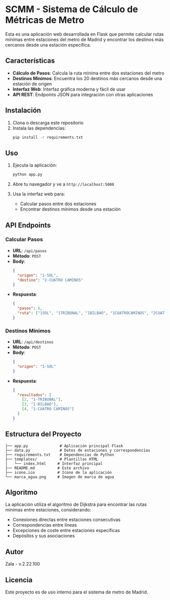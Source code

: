 # SCMM - Sistema de Cálculo de Métricas de Metro

Esta es una aplicación web desarrollada en Flask que permite calcular rutas mínimas entre estaciones del metro de Madrid y encontrar los destinos más cercanos desde una estación específica.

## Características

- **Cálculo de Pasos**: Calcula la ruta mínima entre dos estaciones del metro
- **Destinos Mínimos**: Encuentra los 20 destinos más cercanos desde una estación de origen
- **Interfaz Web**: Interfaz gráfica moderna y fácil de usar
- **API REST**: Endpoints JSON para integración con otras aplicaciones

## Instalación

1. Clona o descarga este repositorio
2. Instala las dependencias:
   ```bash
   pip install -r requirements.txt
   ```

## Uso

1. Ejecuta la aplicación:
   ```bash
   python app.py
   ```

2. Abre tu navegador y ve a `http://localhost:5000`

3. Usa la interfaz web para:
   - Calcular pasos entre dos estaciones
   - Encontrar destinos mínimos desde una estación

## API Endpoints

### Calcular Pasos
- **URL**: `/api/pasos`
- **Método**: `POST`
- **Body**: 
  ```json
  {
    "origen": "1-SOL",
    "destino": "2-CUATRO CAMINOS"
  }
  ```
- **Respuesta**:
  ```json
  {
    "pasos": 5,
    "ruta": ["1SOL", "1TRIBUNAL", "1BILBAO", "1CUATROCAMINOS", "2CUATROCAMINOS"]
  }
  ```

### Destinos Mínimos
- **URL**: `/api/destinos`
- **Método**: `POST`
- **Body**:
  ```json
  {
    "origen": "1-SOL"
  }
  ```
- **Respuesta**:
  ```json
  {
    "resultados": [
      [2, "1-TRIBUNAL"],
      [3, "1-BILBAO"],
      [4, "1-CUATRO CAMINOS"]
    ]
  }
  ```

## Estructura del Proyecto

```
├── app.py              # Aplicación principal Flask
├── data.py             # Datos de estaciones y correspondencias
├── requirements.txt    # Dependencias de Python
├── templates/          # Plantillas HTML
│   └── index.html     # Interfaz principal
├── README.md          # Este archivo
├── icono.ico          # Icono de la aplicación
└── marca_agua.png     # Imagen de marca de agua
```

## Algoritmo

La aplicación utiliza el algoritmo de Dijkstra para encontrar las rutas mínimas entre estaciones, considerando:

- Conexiones directas entre estaciones consecutivas
- Correspondencias entre líneas
- Excepciones de coste entre estaciones específicas
- Depósitos y sus asociaciones

## Autor

Zala - v.2.22.100

## Licencia

Este proyecto es de uso interno para el sistema de metro de Madrid. 